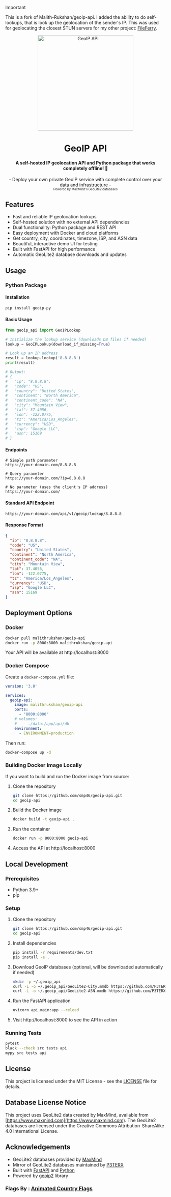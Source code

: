 > [!IMPORTANT]
> This is a fork of Malith-Rukshan/geoip-api. I added the ability to do self-lookups, that is look up the geolocation of the sender's IP. This was used for geolocating the closest STUN servers for my other project: [FileFerry](https://github.com/smp46/FileFerry).

<p style="text-align:center;" align="center">
  <img align="center" src="https://raw.githubusercontent.com/smp46/geoip-api/refs/heads/main/api/static/img/logo.png" alt="GeoIP API" width="300px" height="300px"/>
</p>
<h1 align="center">GeoIP API</h1>

<h4 align="center"> A self-hosted IP geolocation API and Python package that works completely offline! 🚀</h4>

<div align="center">
  - Deploy your own private GeoIP service with complete control over your data and infrastructure -
  <br/>
  <sup><sub>Powered by MaxMind's GeoLite2 databases </sub></sup>
</div>

##  Features

- Fast and reliable IP geolocation lookups
- Self-hosted solution with no external API dependencies
- Dual functionality: Python package and REST API
- Easy deployment with Docker and cloud platforms
- Get country, city, coordinates, timezone, ISP, and ASN data
- Beautiful, interactive demo UI for testing
- Built with FastAPI for high performance
- Automatic GeoLite2 database downloads and updates

##  Usage

### Python Package

#### Installation

```bash
pip install geoip-py
```

#### Basic Usage

```python
from geoip_api import GeoIPLookup

# Initialize the lookup service (downloads DB files if needed)
lookup = GeoIPLookup(download_if_missing=True)

# Look up an IP address
result = lookup.lookup('8.8.8.8')
print(result)

# Output:
# {
#   "ip": "8.8.8.8",
#   "code": "US",
#   "country": "United States",
#   "continent": "North America",
#   "continent_code": "NA",
#   "city": "Mountain View",
#   "lat": 37.4056,
#   "lon": -122.0775,
#   "tz": "America/Los_Angeles",
#   "currency": "USD",
#   "isp": "Google LLC",
#   "asn": 15169
# }
```

#### Endpoints

```
# Simple path parameter
https://your-domain.com/8.8.8.8

# Query parameter
https://your-domain.com/?ip=8.8.8.8

# No parameter (uses the client's IP address) 
https://your-domain.com/
```

#### Standard API Endpoint

```
https://your-domain.com/api/v1/geoip/lookup/8.8.8.8
```

#### Response Format

```json
{
  "ip": "8.8.8.8",
  "code": "US",
  "country": "United States",
  "continent": "North America",
  "continent_code": "NA",
  "city": "Mountain View",
  "lat": 37.4056,
  "lon": -122.0775,
  "tz": "America/Los_Angeles",
  "currency": "USD",
  "isp": "Google LLC",
  "asn": 15169
}
```

##  Deployment Options

### Docker


```bash
docker pull malithrukshan/geoip-api
docker run -p 8000:8000 malithrukshan/geoip-api
```

Your API will be available at http://localhost:8000

### Docker Compose

Create a `docker-compose.yml` file:

```yaml
version: '3.8'

services:
  geoip-api:
    image: malithrukshan/geoip-api
    ports:
      - "8000:8000"
    # volumes:
    #   - ./data:/app/api/db
    environment:
      - ENVIRONMENT=production
```

Then run:

```bash
docker-compose up -d
```

### Building Docker Image Locally

If you want to build and run the Docker image from source:

1. Clone the repository
   ```bash
   git clone https://github.com/smp46/geoip-api.git
   cd geoip-api
   ```
2. Build the Docker image
   ```bash
   docker build -t geoip-api .
   ```
3. Run the container
   ```bash
   docker run -p 8000:8000 geoip-api
   ```
4. Access the API at http://localhost:8000

## Local Development

### Prerequisites

- Python 3.9+
- pip

### Setup

1. Clone the repository
   ```bash
   git clone https://github.com/smp46/geoip-api.git
   cd geoip-api
   ```

2. Install dependencies
   ```bash
   pip install -r requirements/dev.txt
   pip install -e .
   ```

3. Download GeoIP databases (optional, will be downloaded automatically if needed)
   ```bash
   mkdir -p ~/.geoip_api
   curl -L -o ~/.geoip_api/GeoLite2-City.mmdb https://github.com/P3TERX/GeoLite.mmdb/raw/download/GeoLite2-City.mmdb
   curl -L -o ~/.geoip_api/GeoLite2-ASN.mmdb https://github.com/P3TERX/GeoLite.mmdb/raw/download/GeoLite2-ASN.mmdb
   ```

4. Run the FastAPI application
   ```bash
   uvicorn api.main:app --reload
   ```

5. Visit http://localhost:8000 to see the API in action

### Running Tests

```bash
pytest
black --check src tests api
mypy src tests api
```


## License

This project is licensed under the MIT License - see the [LICENSE](LICENSE) file for details.

## Database License Notice

This project uses GeoLite2 data created by MaxMind, available from [https://www.maxmind.com](https://www.maxmind.com). The GeoLite2 databases are licensed under the Creative Commons Attribution-ShareAlike 4.0 International License.

## Acknowledgements

- GeoLite2 databases provided by [MaxMind](https://www.maxmind.com)
- Mirror of GeoLite2 databases maintained by [P3TERX](https://github.com/P3TERX/GeoLite.mmdb)
- Built with [FastAPI](https://fastapi.tiangolo.com/) and [Python](https://www.python.org/)
- Powered by [geoip2](https://github.com/maxmind/GeoIP2-python) library

###  Flags By : [Animated Country Flags](https://github.com/Malith-Rukshan/animated-country-flags)

